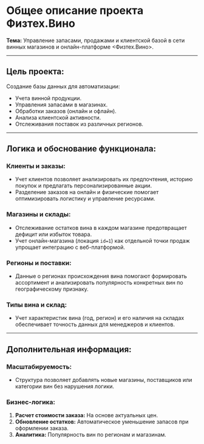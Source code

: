 # Общее описание проекта Физтех.Вино

**Тема:** Управление запасами, продажами и клиентской базой в сети винных магазинов и онлайн-платформе <Физтех.Вино>.

---

## Цель проекта:
Создание базы данных для автоматизации:
- Учета винной продукции.
- Управления запасами в магазинах.
- Обработки заказов (онлайн и офлайн).
- Анализа клиентской активности.
- Отслеживания поставок из различных регионов.

---

## Логика и обоснование функционала:

### Клиенты и заказы:
- Учет клиентов позволяет анализировать их предпочтения, историю покупок и предлагать персонализированные акции.
- Разделение заказов на онлайн и физические помогает оптимизировать логистику и управление ресурсами.

### Магазины и склады:
- Отслеживание остатков вина в каждом магазине предотвращает дефицит или избыток товара.
- Учет онлайн-магазина (локация `id=1`) как отдельной точки продаж упрощает интеграцию с веб-платформой.

### Регионы и поставки:
- Данные о регионах происхождения вина помогают формировать ассортимент и анализировать популярность конкретных вин по географическому признаку.

### Типы вина и склад:
- Учет характеристик вина (год, регион) и его наличия на складах обеспечивает точность данных для менеджеров и клиентов.

---

## Дополнительная информация:

### Масштабируемость:
- Структура позволяет добавлять новые магазины, поставщиков или категории вин без нарушения логики.

### Бизнес-логика:
1. **Расчет стоимости заказа:** На основе актуальных цен.
2. **Обновление остатков:** Автоматическое уменьшение запасов при оформлении заказа.
3. **Аналитика:** Популярность вин по регионам и магазинам.
